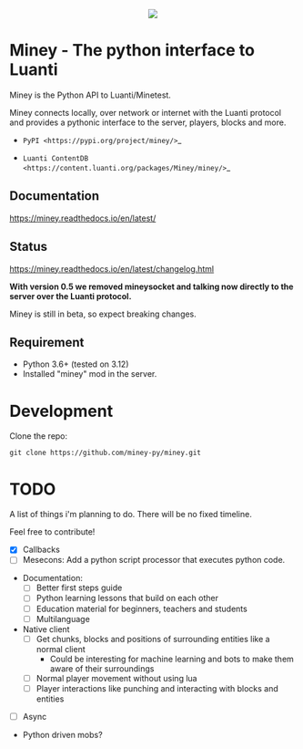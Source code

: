 <p align="center">
<img src="https://github.com/miney-py/miney/raw/master/docs/miney-logo.png">
</p>

# Miney - The python interface to Luanti

Miney is the Python API to Luanti/Minetest.

Miney connects locally, over network or internet with the Luanti protocol and provides a pythonic interface to the server, players, blocks and more.

* `PyPI <https://pypi.org/project/miney/>`_

* `Luanti ContentDB <https://content.luanti.org/packages/Miney/miney/>`_

## Documentation

https://miney.readthedocs.io/en/latest/

## Status

https://miney.readthedocs.io/en/latest/changelog.html

**With version 0.5 we removed mineysocket and talking now directly to the server over the Luanti protocol.**

Miney is still in beta, so expect breaking changes.

## Requirement

* Python 3.6+ (tested on 3.12)
* Installed "miney" mod in the server.

# Development

Clone the repo:
```
git clone https://github.com/miney-py/miney.git
```

# TODO

A list of things i'm planning to do. There will be no fixed timeline. 

Feel free to contribute!

* [x] Callbacks
* [ ] Mesecons: Add a python script processor that executes python code. 
* Documentation:
    * [ ] Better first steps guide
    * [ ] Python learning lessons that build on each other
    * [ ] Education material for beginners, teachers and students
    * [ ] Multilanguage
* Native client
    * [ ] Get chunks, blocks and positions of surrounding entities like a normal client
        * Could be interesting for machine learning and bots to make them aware of their surroundings
    * [ ] Normal player movement without using lua
    * [ ] Player interactions like punching and interacting with blocks and entities
* [ ] Async
* Python driven mobs? 
